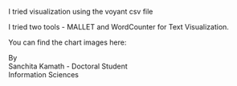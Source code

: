 I tried visualization using the voyant csv file <br>

I tried two tools - MALLET and WordCounter for Text Visualization. 


You can find the chart images here:  <br>



By <br>
Sanchita Kamath - Doctoral Student <br>
Information Sciences
